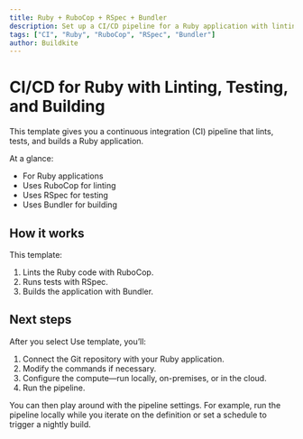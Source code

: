 ```yaml
---
title: Ruby + RuboCop + RSpec + Bundler
description: Set up a CI/CD pipeline for a Ruby application with linting, testing, and building using RuboCop, RSpec, and Bundler.
tags: ["CI", "Ruby", "RuboCop", "RSpec", "Bundler"]
author: Buildkite
---
```


# CI/CD for Ruby with Linting, Testing, and Building

This template gives you a continuous integration (CI) pipeline that lints, tests, and builds a Ruby application.

At a glance:

- For Ruby applications
- Uses RuboCop for linting
- Uses RSpec for testing
- Uses Bundler for building

## How it works

This template:

1. Lints the Ruby code with RuboCop.
2. Runs tests with RSpec.
3. Builds the application with Bundler.

## Next steps

After you select Use template, you’ll:

1. Connect the Git repository with your Ruby application.
2. Modify the commands if necessary.
3. Configure the compute—run locally, on-premises, or in the cloud.
4. Run the pipeline.

You can then play around with the pipeline settings. For example, run the pipeline locally while you iterate on the definition or set a schedule to trigger a nightly build.
